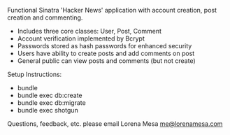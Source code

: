 Functional Sinatra 'Hacker News' application with account creation, post creation and commenting.

- Includes three core classes: User, Post, Comment
- Account verification implemented by Bcrypt
- Passwords stored as hash passwords for enhanced security
- Users have ability to create posts and add comments on post
- General public can view posts and comments (but not create)


Setup Instructions:

- bundle
- bundle exec db:create
- bundle exec db:migrate
- bundle exec shotgun

Questions, feedback, etc. please email Lorena Mesa me@lorenamesa.com
